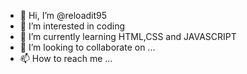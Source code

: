 - 👋 Hi, I’m @reloadit95
- 👀 I’m interested in coding
- 🌱 I’m currently learning HTML,CSS and JAVASCRIPT
- 💞️ I’m looking to collaborate on ...
- 📫 How to reach me ...

<!---
reloadit95/reloadit95 is a ✨ special ✨ repository because its `README.md` (this file) appears on your GitHub profile.
You can click the Preview link to take a look at your changes.
--->
